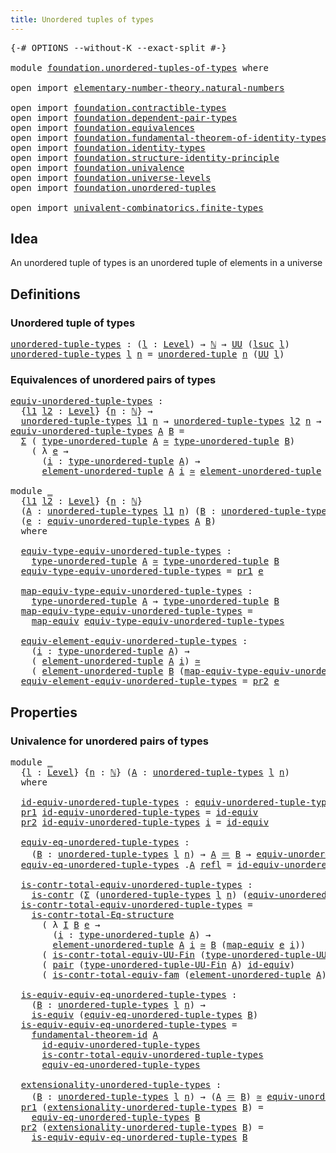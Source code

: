 ```yaml
---
title: Unordered tuples of types
---
```


<pre class="Agda"><a id="51" class="Symbol">{-#</a> <a id="55" class="Keyword">OPTIONS</a> <a id="63" class="Pragma">--without-K</a> <a id="75" class="Pragma">--exact-split</a> <a id="89" class="Symbol">#-}</a>

<a id="94" class="Keyword">module</a> <a id="101" href="foundation.unordered-tuples-of-types.html" class="Module">foundation.unordered-tuples-of-types</a> <a id="138" class="Keyword">where</a>

<a id="145" class="Keyword">open</a> <a id="150" class="Keyword">import</a> <a id="157" href="elementary-number-theory.natural-numbers.html" class="Module">elementary-number-theory.natural-numbers</a>

<a id="199" class="Keyword">open</a> <a id="204" class="Keyword">import</a> <a id="211" href="foundation.contractible-types.html" class="Module">foundation.contractible-types</a>
<a id="241" class="Keyword">open</a> <a id="246" class="Keyword">import</a> <a id="253" href="foundation.dependent-pair-types.html" class="Module">foundation.dependent-pair-types</a>
<a id="285" class="Keyword">open</a> <a id="290" class="Keyword">import</a> <a id="297" href="foundation.equivalences.html" class="Module">foundation.equivalences</a>
<a id="321" class="Keyword">open</a> <a id="326" class="Keyword">import</a> <a id="333" href="foundation.fundamental-theorem-of-identity-types.html" class="Module">foundation.fundamental-theorem-of-identity-types</a>
<a id="382" class="Keyword">open</a> <a id="387" class="Keyword">import</a> <a id="394" href="foundation.identity-types.html" class="Module">foundation.identity-types</a>
<a id="420" class="Keyword">open</a> <a id="425" class="Keyword">import</a> <a id="432" href="foundation.structure-identity-principle.html" class="Module">foundation.structure-identity-principle</a>
<a id="472" class="Keyword">open</a> <a id="477" class="Keyword">import</a> <a id="484" href="foundation.univalence.html" class="Module">foundation.univalence</a>
<a id="506" class="Keyword">open</a> <a id="511" class="Keyword">import</a> <a id="518" href="foundation.universe-levels.html" class="Module">foundation.universe-levels</a>
<a id="545" class="Keyword">open</a> <a id="550" class="Keyword">import</a> <a id="557" href="foundation.unordered-tuples.html" class="Module">foundation.unordered-tuples</a>

<a id="586" class="Keyword">open</a> <a id="591" class="Keyword">import</a> <a id="598" href="univalent-combinatorics.finite-types.html" class="Module">univalent-combinatorics.finite-types</a>
</pre>
## Idea

An unordered tuple of types is an unordered tuple of elements in a universe

## Definitions

### Unordered tuple of types

<pre class="Agda"><a id="unordered-tuple-types"></a><a id="780" href="foundation.unordered-tuples-of-types.html#780" class="Function">unordered-tuple-types</a> <a id="802" class="Symbol">:</a> <a id="804" class="Symbol">(</a><a id="805" href="foundation.unordered-tuples-of-types.html#805" class="Bound">l</a> <a id="807" class="Symbol">:</a> <a id="809" href="Agda.Primitive.html#597" class="Postulate">Level</a><a id="814" class="Symbol">)</a> <a id="816" class="Symbol">→</a> <a id="818" href="elementary-number-theory.natural-numbers.html#1458" class="Datatype">ℕ</a> <a id="820" class="Symbol">→</a> <a id="822" href="foundation-core.universe-levels.html#235" class="Primitive">UU</a> <a id="825" class="Symbol">(</a><a id="826" href="Agda.Primitive.html#780" class="Primitive">lsuc</a> <a id="831" href="foundation.unordered-tuples-of-types.html#805" class="Bound">l</a><a id="832" class="Symbol">)</a>
<a id="834" href="foundation.unordered-tuples-of-types.html#780" class="Function">unordered-tuple-types</a> <a id="856" href="foundation.unordered-tuples-of-types.html#856" class="Bound">l</a> <a id="858" href="foundation.unordered-tuples-of-types.html#858" class="Bound">n</a> <a id="860" class="Symbol">=</a> <a id="862" href="foundation.unordered-tuples.html#1180" class="Function">unordered-tuple</a> <a id="878" href="foundation.unordered-tuples-of-types.html#858" class="Bound">n</a> <a id="880" class="Symbol">(</a><a id="881" href="foundation-core.universe-levels.html#235" class="Primitive">UU</a> <a id="884" href="foundation.unordered-tuples-of-types.html#856" class="Bound">l</a><a id="885" class="Symbol">)</a>
</pre>
### Equivalences of unordered pairs of types

<pre class="Agda"><a id="equiv-unordered-tuple-types"></a><a id="946" href="foundation.unordered-tuples-of-types.html#946" class="Function">equiv-unordered-tuple-types</a> <a id="974" class="Symbol">:</a>
  <a id="978" class="Symbol">{</a><a id="979" href="foundation.unordered-tuples-of-types.html#979" class="Bound">l1</a> <a id="982" href="foundation.unordered-tuples-of-types.html#982" class="Bound">l2</a> <a id="985" class="Symbol">:</a> <a id="987" href="Agda.Primitive.html#597" class="Postulate">Level</a><a id="992" class="Symbol">}</a> <a id="994" class="Symbol">{</a><a id="995" href="foundation.unordered-tuples-of-types.html#995" class="Bound">n</a> <a id="997" class="Symbol">:</a> <a id="999" href="elementary-number-theory.natural-numbers.html#1458" class="Datatype">ℕ</a><a id="1000" class="Symbol">}</a> <a id="1002" class="Symbol">→</a>
  <a id="1006" href="foundation.unordered-tuples-of-types.html#780" class="Function">unordered-tuple-types</a> <a id="1028" href="foundation.unordered-tuples-of-types.html#979" class="Bound">l1</a> <a id="1031" href="foundation.unordered-tuples-of-types.html#995" class="Bound">n</a> <a id="1033" class="Symbol">→</a> <a id="1035" href="foundation.unordered-tuples-of-types.html#780" class="Function">unordered-tuple-types</a> <a id="1057" href="foundation.unordered-tuples-of-types.html#982" class="Bound">l2</a> <a id="1060" href="foundation.unordered-tuples-of-types.html#995" class="Bound">n</a> <a id="1062" class="Symbol">→</a> <a id="1064" href="foundation-core.universe-levels.html#235" class="Primitive">UU</a> <a id="1067" class="Symbol">(</a><a id="1068" href="foundation.unordered-tuples-of-types.html#979" class="Bound">l1</a> <a id="1071" href="Agda.Primitive.html#810" class="Primitive Operator">⊔</a> <a id="1073" href="foundation.unordered-tuples-of-types.html#982" class="Bound">l2</a><a id="1075" class="Symbol">)</a>
<a id="1077" href="foundation.unordered-tuples-of-types.html#946" class="Function">equiv-unordered-tuple-types</a> <a id="1105" href="foundation.unordered-tuples-of-types.html#1105" class="Bound">A</a> <a id="1107" href="foundation.unordered-tuples-of-types.html#1107" class="Bound">B</a> <a id="1109" class="Symbol">=</a>
  <a id="1113" href="foundation-core.dependent-pair-types.html#515" class="Record">Σ</a> <a id="1115" class="Symbol">(</a> <a id="1117" href="foundation.unordered-tuples.html#1474" class="Function">type-unordered-tuple</a> <a id="1138" href="foundation.unordered-tuples-of-types.html#1105" class="Bound">A</a> <a id="1140" href="foundation-core.equivalences.html#1621" class="Function Operator">≃</a> <a id="1142" href="foundation.unordered-tuples.html#1474" class="Function">type-unordered-tuple</a> <a id="1163" href="foundation.unordered-tuples-of-types.html#1107" class="Bound">B</a><a id="1164" class="Symbol">)</a>
    <a id="1170" class="Symbol">(</a> <a id="1172" class="Symbol">λ</a> <a id="1174" href="foundation.unordered-tuples-of-types.html#1174" class="Bound">e</a> <a id="1176" class="Symbol">→</a>
      <a id="1184" class="Symbol">(</a><a id="1185" href="foundation.unordered-tuples-of-types.html#1185" class="Bound">i</a> <a id="1187" class="Symbol">:</a> <a id="1189" href="foundation.unordered-tuples.html#1474" class="Function">type-unordered-tuple</a> <a id="1210" href="foundation.unordered-tuples-of-types.html#1105" class="Bound">A</a><a id="1211" class="Symbol">)</a> <a id="1213" class="Symbol">→</a>
      <a id="1221" href="foundation.unordered-tuples.html#2150" class="Function">element-unordered-tuple</a> <a id="1245" href="foundation.unordered-tuples-of-types.html#1105" class="Bound">A</a> <a id="1247" href="foundation.unordered-tuples-of-types.html#1185" class="Bound">i</a> <a id="1249" href="foundation-core.equivalences.html#1621" class="Function Operator">≃</a> <a id="1251" href="foundation.unordered-tuples.html#2150" class="Function">element-unordered-tuple</a> <a id="1275" href="foundation.unordered-tuples-of-types.html#1107" class="Bound">B</a> <a id="1277" class="Symbol">(</a><a id="1278" href="foundation-core.equivalences.html#1821" class="Function">map-equiv</a> <a id="1288" href="foundation.unordered-tuples-of-types.html#1174" class="Bound">e</a> <a id="1290" href="foundation.unordered-tuples-of-types.html#1185" class="Bound">i</a><a id="1291" class="Symbol">))</a>

<a id="1295" class="Keyword">module</a> <a id="1302" href="foundation.unordered-tuples-of-types.html#1302" class="Module">_</a>
  <a id="1306" class="Symbol">{</a><a id="1307" href="foundation.unordered-tuples-of-types.html#1307" class="Bound">l1</a> <a id="1310" href="foundation.unordered-tuples-of-types.html#1310" class="Bound">l2</a> <a id="1313" class="Symbol">:</a> <a id="1315" href="Agda.Primitive.html#597" class="Postulate">Level</a><a id="1320" class="Symbol">}</a> <a id="1322" class="Symbol">{</a><a id="1323" href="foundation.unordered-tuples-of-types.html#1323" class="Bound">n</a> <a id="1325" class="Symbol">:</a> <a id="1327" href="elementary-number-theory.natural-numbers.html#1458" class="Datatype">ℕ</a><a id="1328" class="Symbol">}</a>
  <a id="1332" class="Symbol">(</a><a id="1333" href="foundation.unordered-tuples-of-types.html#1333" class="Bound">A</a> <a id="1335" class="Symbol">:</a> <a id="1337" href="foundation.unordered-tuples-of-types.html#780" class="Function">unordered-tuple-types</a> <a id="1359" href="foundation.unordered-tuples-of-types.html#1307" class="Bound">l1</a> <a id="1362" href="foundation.unordered-tuples-of-types.html#1323" class="Bound">n</a><a id="1363" class="Symbol">)</a> <a id="1365" class="Symbol">(</a><a id="1366" href="foundation.unordered-tuples-of-types.html#1366" class="Bound">B</a> <a id="1368" class="Symbol">:</a> <a id="1370" href="foundation.unordered-tuples-of-types.html#780" class="Function">unordered-tuple-types</a> <a id="1392" href="foundation.unordered-tuples-of-types.html#1310" class="Bound">l2</a> <a id="1395" href="foundation.unordered-tuples-of-types.html#1323" class="Bound">n</a><a id="1396" class="Symbol">)</a>
  <a id="1400" class="Symbol">(</a><a id="1401" href="foundation.unordered-tuples-of-types.html#1401" class="Bound">e</a> <a id="1403" class="Symbol">:</a> <a id="1405" href="foundation.unordered-tuples-of-types.html#946" class="Function">equiv-unordered-tuple-types</a> <a id="1433" href="foundation.unordered-tuples-of-types.html#1333" class="Bound">A</a> <a id="1435" href="foundation.unordered-tuples-of-types.html#1366" class="Bound">B</a><a id="1436" class="Symbol">)</a>
  <a id="1440" class="Keyword">where</a>

  <a id="1449" href="foundation.unordered-tuples-of-types.html#1449" class="Function">equiv-type-equiv-unordered-tuple-types</a> <a id="1488" class="Symbol">:</a>
    <a id="1494" href="foundation.unordered-tuples.html#1474" class="Function">type-unordered-tuple</a> <a id="1515" href="foundation.unordered-tuples-of-types.html#1333" class="Bound">A</a> <a id="1517" href="foundation-core.equivalences.html#1621" class="Function Operator">≃</a> <a id="1519" href="foundation.unordered-tuples.html#1474" class="Function">type-unordered-tuple</a> <a id="1540" href="foundation.unordered-tuples-of-types.html#1366" class="Bound">B</a>
  <a id="1544" href="foundation.unordered-tuples-of-types.html#1449" class="Function">equiv-type-equiv-unordered-tuple-types</a> <a id="1583" class="Symbol">=</a> <a id="1585" href="foundation-core.dependent-pair-types.html#605" class="Field">pr1</a> <a id="1589" href="foundation.unordered-tuples-of-types.html#1401" class="Bound">e</a>

  <a id="1594" href="foundation.unordered-tuples-of-types.html#1594" class="Function">map-equiv-type-equiv-unordered-tuple-types</a> <a id="1637" class="Symbol">:</a>
    <a id="1643" href="foundation.unordered-tuples.html#1474" class="Function">type-unordered-tuple</a> <a id="1664" href="foundation.unordered-tuples-of-types.html#1333" class="Bound">A</a> <a id="1666" class="Symbol">→</a> <a id="1668" href="foundation.unordered-tuples.html#1474" class="Function">type-unordered-tuple</a> <a id="1689" href="foundation.unordered-tuples-of-types.html#1366" class="Bound">B</a>
  <a id="1693" href="foundation.unordered-tuples-of-types.html#1594" class="Function">map-equiv-type-equiv-unordered-tuple-types</a> <a id="1736" class="Symbol">=</a>
    <a id="1742" href="foundation-core.equivalences.html#1821" class="Function">map-equiv</a> <a id="1752" href="foundation.unordered-tuples-of-types.html#1449" class="Function">equiv-type-equiv-unordered-tuple-types</a>

  <a id="1794" href="foundation.unordered-tuples-of-types.html#1794" class="Function">equiv-element-equiv-unordered-tuple-types</a> <a id="1836" class="Symbol">:</a>
    <a id="1842" class="Symbol">(</a><a id="1843" href="foundation.unordered-tuples-of-types.html#1843" class="Bound">i</a> <a id="1845" class="Symbol">:</a> <a id="1847" href="foundation.unordered-tuples.html#1474" class="Function">type-unordered-tuple</a> <a id="1868" href="foundation.unordered-tuples-of-types.html#1333" class="Bound">A</a><a id="1869" class="Symbol">)</a> <a id="1871" class="Symbol">→</a>
    <a id="1877" class="Symbol">(</a> <a id="1879" href="foundation.unordered-tuples.html#2150" class="Function">element-unordered-tuple</a> <a id="1903" href="foundation.unordered-tuples-of-types.html#1333" class="Bound">A</a> <a id="1905" href="foundation.unordered-tuples-of-types.html#1843" class="Bound">i</a><a id="1906" class="Symbol">)</a> <a id="1908" href="foundation-core.equivalences.html#1621" class="Function Operator">≃</a>
    <a id="1914" class="Symbol">(</a> <a id="1916" href="foundation.unordered-tuples.html#2150" class="Function">element-unordered-tuple</a> <a id="1940" href="foundation.unordered-tuples-of-types.html#1366" class="Bound">B</a> <a id="1942" class="Symbol">(</a><a id="1943" href="foundation.unordered-tuples-of-types.html#1594" class="Function">map-equiv-type-equiv-unordered-tuple-types</a> <a id="1986" href="foundation.unordered-tuples-of-types.html#1843" class="Bound">i</a><a id="1987" class="Symbol">))</a>
  <a id="1992" href="foundation.unordered-tuples-of-types.html#1794" class="Function">equiv-element-equiv-unordered-tuple-types</a> <a id="2034" class="Symbol">=</a> <a id="2036" href="foundation-core.dependent-pair-types.html#617" class="Field">pr2</a> <a id="2040" href="foundation.unordered-tuples-of-types.html#1401" class="Bound">e</a>
</pre>
## Properties

### Univalence for unordered pairs of types

<pre class="Agda"><a id="2115" class="Keyword">module</a> <a id="2122" href="foundation.unordered-tuples-of-types.html#2122" class="Module">_</a>
  <a id="2126" class="Symbol">{</a><a id="2127" href="foundation.unordered-tuples-of-types.html#2127" class="Bound">l</a> <a id="2129" class="Symbol">:</a> <a id="2131" href="Agda.Primitive.html#597" class="Postulate">Level</a><a id="2136" class="Symbol">}</a> <a id="2138" class="Symbol">{</a><a id="2139" href="foundation.unordered-tuples-of-types.html#2139" class="Bound">n</a> <a id="2141" class="Symbol">:</a> <a id="2143" href="elementary-number-theory.natural-numbers.html#1458" class="Datatype">ℕ</a><a id="2144" class="Symbol">}</a> <a id="2146" class="Symbol">(</a><a id="2147" href="foundation.unordered-tuples-of-types.html#2147" class="Bound">A</a> <a id="2149" class="Symbol">:</a> <a id="2151" href="foundation.unordered-tuples-of-types.html#780" class="Function">unordered-tuple-types</a> <a id="2173" href="foundation.unordered-tuples-of-types.html#2127" class="Bound">l</a> <a id="2175" href="foundation.unordered-tuples-of-types.html#2139" class="Bound">n</a><a id="2176" class="Symbol">)</a>
  <a id="2180" class="Keyword">where</a>
  
  <a id="2191" href="foundation.unordered-tuples-of-types.html#2191" class="Function">id-equiv-unordered-tuple-types</a> <a id="2222" class="Symbol">:</a> <a id="2224" href="foundation.unordered-tuples-of-types.html#946" class="Function">equiv-unordered-tuple-types</a> <a id="2252" href="foundation.unordered-tuples-of-types.html#2147" class="Bound">A</a> <a id="2254" href="foundation.unordered-tuples-of-types.html#2147" class="Bound">A</a>
  <a id="2258" href="foundation-core.dependent-pair-types.html#605" class="Field">pr1</a> <a id="2262" href="foundation.unordered-tuples-of-types.html#2191" class="Function">id-equiv-unordered-tuple-types</a> <a id="2293" class="Symbol">=</a> <a id="2295" href="foundation-core.equivalences.html#2494" class="Function">id-equiv</a>
  <a id="2306" href="foundation-core.dependent-pair-types.html#617" class="Field">pr2</a> <a id="2310" href="foundation.unordered-tuples-of-types.html#2191" class="Function">id-equiv-unordered-tuple-types</a> <a id="2341" href="foundation.unordered-tuples-of-types.html#2341" class="Bound">i</a> <a id="2343" class="Symbol">=</a> <a id="2345" href="foundation-core.equivalences.html#2494" class="Function">id-equiv</a>

  <a id="2357" href="foundation.unordered-tuples-of-types.html#2357" class="Function">equiv-eq-unordered-tuple-types</a> <a id="2388" class="Symbol">:</a>
    <a id="2394" class="Symbol">(</a><a id="2395" href="foundation.unordered-tuples-of-types.html#2395" class="Bound">B</a> <a id="2397" class="Symbol">:</a> <a id="2399" href="foundation.unordered-tuples-of-types.html#780" class="Function">unordered-tuple-types</a> <a id="2421" href="foundation.unordered-tuples-of-types.html#2127" class="Bound">l</a> <a id="2423" href="foundation.unordered-tuples-of-types.html#2139" class="Bound">n</a><a id="2424" class="Symbol">)</a> <a id="2426" class="Symbol">→</a> <a id="2428" href="foundation.unordered-tuples-of-types.html#2147" class="Bound">A</a> <a id="2430" href="foundation-core.identity-types.html#1865" class="Function Operator">＝</a> <a id="2432" href="foundation.unordered-tuples-of-types.html#2395" class="Bound">B</a> <a id="2434" class="Symbol">→</a> <a id="2436" href="foundation.unordered-tuples-of-types.html#946" class="Function">equiv-unordered-tuple-types</a> <a id="2464" href="foundation.unordered-tuples-of-types.html#2147" class="Bound">A</a> <a id="2466" href="foundation.unordered-tuples-of-types.html#2395" class="Bound">B</a>
  <a id="2470" href="foundation.unordered-tuples-of-types.html#2357" class="Function">equiv-eq-unordered-tuple-types</a> <a id="2501" class="DottedPattern Symbol">.</a><a id="2502" href="foundation.unordered-tuples-of-types.html#2147" class="DottedPattern Bound">A</a> <a id="2504" href="foundation-core.identity-types.html#1820" class="InductiveConstructor">refl</a> <a id="2509" class="Symbol">=</a> <a id="2511" href="foundation.unordered-tuples-of-types.html#2191" class="Function">id-equiv-unordered-tuple-types</a>

  <a id="2545" href="foundation.unordered-tuples-of-types.html#2545" class="Function">is-contr-total-equiv-unordered-tuple-types</a> <a id="2588" class="Symbol">:</a>
    <a id="2594" href="foundation-core.contractible-types.html#1006" class="Function">is-contr</a> <a id="2603" class="Symbol">(</a><a id="2604" href="foundation-core.dependent-pair-types.html#515" class="Record">Σ</a> <a id="2606" class="Symbol">(</a><a id="2607" href="foundation.unordered-tuples-of-types.html#780" class="Function">unordered-tuple-types</a> <a id="2629" href="foundation.unordered-tuples-of-types.html#2127" class="Bound">l</a> <a id="2631" href="foundation.unordered-tuples-of-types.html#2139" class="Bound">n</a><a id="2632" class="Symbol">)</a> <a id="2634" class="Symbol">(</a><a id="2635" href="foundation.unordered-tuples-of-types.html#946" class="Function">equiv-unordered-tuple-types</a> <a id="2663" href="foundation.unordered-tuples-of-types.html#2147" class="Bound">A</a><a id="2664" class="Symbol">))</a>
  <a id="2669" href="foundation.unordered-tuples-of-types.html#2545" class="Function">is-contr-total-equiv-unordered-tuple-types</a> <a id="2712" class="Symbol">=</a>
    <a id="2718" href="foundation.structure-identity-principle.html#1355" class="Function">is-contr-total-Eq-structure</a>
      <a id="2752" class="Symbol">(</a> <a id="2754" class="Symbol">λ</a> <a id="2756" href="foundation.unordered-tuples-of-types.html#2756" class="Bound">I</a> <a id="2758" href="foundation.unordered-tuples-of-types.html#2758" class="Bound">B</a> <a id="2760" href="foundation.unordered-tuples-of-types.html#2760" class="Bound">e</a> <a id="2762" class="Symbol">→</a>
        <a id="2772" class="Symbol">(</a><a id="2773" href="foundation.unordered-tuples-of-types.html#2773" class="Bound">i</a> <a id="2775" class="Symbol">:</a> <a id="2777" href="foundation.unordered-tuples.html#1474" class="Function">type-unordered-tuple</a> <a id="2798" href="foundation.unordered-tuples-of-types.html#2147" class="Bound">A</a><a id="2799" class="Symbol">)</a> <a id="2801" class="Symbol">→</a>
        <a id="2811" href="foundation.unordered-tuples.html#2150" class="Function">element-unordered-tuple</a> <a id="2835" href="foundation.unordered-tuples-of-types.html#2147" class="Bound">A</a> <a id="2837" href="foundation.unordered-tuples-of-types.html#2773" class="Bound">i</a> <a id="2839" href="foundation-core.equivalences.html#1621" class="Function Operator">≃</a> <a id="2841" href="foundation.unordered-tuples-of-types.html#2758" class="Bound">B</a> <a id="2843" class="Symbol">(</a><a id="2844" href="foundation-core.equivalences.html#1821" class="Function">map-equiv</a> <a id="2854" href="foundation.unordered-tuples-of-types.html#2760" class="Bound">e</a> <a id="2856" href="foundation.unordered-tuples-of-types.html#2773" class="Bound">i</a><a id="2857" class="Symbol">))</a>
      <a id="2866" class="Symbol">(</a> <a id="2868" href="univalent-combinatorics.finite-types.html#21703" class="Function">is-contr-total-equiv-UU-Fin</a> <a id="2896" class="Symbol">(</a><a id="2897" href="foundation.unordered-tuples.html#1394" class="Function">type-unordered-tuple-UU-Fin</a> <a id="2925" href="foundation.unordered-tuples-of-types.html#2147" class="Bound">A</a><a id="2926" class="Symbol">))</a>
      <a id="2935" class="Symbol">(</a> <a id="2937" href="foundation-core.dependent-pair-types.html#588" class="InductiveConstructor">pair</a> <a id="2942" class="Symbol">(</a><a id="2943" href="foundation.unordered-tuples.html#1394" class="Function">type-unordered-tuple-UU-Fin</a> <a id="2971" href="foundation.unordered-tuples-of-types.html#2147" class="Bound">A</a><a id="2972" class="Symbol">)</a> <a id="2974" href="foundation-core.equivalences.html#2494" class="Function">id-equiv</a><a id="2982" class="Symbol">)</a>
      <a id="2990" class="Symbol">(</a> <a id="2992" href="foundation.univalence.html#2397" class="Function">is-contr-total-equiv-fam</a> <a id="3017" class="Symbol">(</a><a id="3018" href="foundation.unordered-tuples.html#2150" class="Function">element-unordered-tuple</a> <a id="3042" href="foundation.unordered-tuples-of-types.html#2147" class="Bound">A</a><a id="3043" class="Symbol">))</a>

  <a id="3049" href="foundation.unordered-tuples-of-types.html#3049" class="Function">is-equiv-equiv-eq-unordered-tuple-types</a> <a id="3089" class="Symbol">:</a>
    <a id="3095" class="Symbol">(</a><a id="3096" href="foundation.unordered-tuples-of-types.html#3096" class="Bound">B</a> <a id="3098" class="Symbol">:</a> <a id="3100" href="foundation.unordered-tuples-of-types.html#780" class="Function">unordered-tuple-types</a> <a id="3122" href="foundation.unordered-tuples-of-types.html#2127" class="Bound">l</a> <a id="3124" href="foundation.unordered-tuples-of-types.html#2139" class="Bound">n</a><a id="3125" class="Symbol">)</a> <a id="3127" class="Symbol">→</a>
    <a id="3133" href="foundation-core.equivalences.html#1556" class="Function">is-equiv</a> <a id="3142" class="Symbol">(</a><a id="3143" href="foundation.unordered-tuples-of-types.html#2357" class="Function">equiv-eq-unordered-tuple-types</a> <a id="3174" href="foundation.unordered-tuples-of-types.html#3096" class="Bound">B</a><a id="3175" class="Symbol">)</a>
  <a id="3179" href="foundation.unordered-tuples-of-types.html#3049" class="Function">is-equiv-equiv-eq-unordered-tuple-types</a> <a id="3219" class="Symbol">=</a>
    <a id="3225" href="foundation-core.fundamental-theorem-of-identity-types.html#1904" class="Function">fundamental-theorem-id</a> <a id="3248" href="foundation.unordered-tuples-of-types.html#2147" class="Bound">A</a>
      <a id="3256" href="foundation.unordered-tuples-of-types.html#2191" class="Function">id-equiv-unordered-tuple-types</a>
      <a id="3293" href="foundation.unordered-tuples-of-types.html#2545" class="Function">is-contr-total-equiv-unordered-tuple-types</a>
      <a id="3342" href="foundation.unordered-tuples-of-types.html#2357" class="Function">equiv-eq-unordered-tuple-types</a>

  <a id="3376" href="foundation.unordered-tuples-of-types.html#3376" class="Function">extensionality-unordered-tuple-types</a> <a id="3413" class="Symbol">:</a>
    <a id="3419" class="Symbol">(</a><a id="3420" href="foundation.unordered-tuples-of-types.html#3420" class="Bound">B</a> <a id="3422" class="Symbol">:</a> <a id="3424" href="foundation.unordered-tuples-of-types.html#780" class="Function">unordered-tuple-types</a> <a id="3446" href="foundation.unordered-tuples-of-types.html#2127" class="Bound">l</a> <a id="3448" href="foundation.unordered-tuples-of-types.html#2139" class="Bound">n</a><a id="3449" class="Symbol">)</a> <a id="3451" class="Symbol">→</a> <a id="3453" class="Symbol">(</a><a id="3454" href="foundation.unordered-tuples-of-types.html#2147" class="Bound">A</a> <a id="3456" href="foundation-core.identity-types.html#1865" class="Function Operator">＝</a> <a id="3458" href="foundation.unordered-tuples-of-types.html#3420" class="Bound">B</a><a id="3459" class="Symbol">)</a> <a id="3461" href="foundation-core.equivalences.html#1621" class="Function Operator">≃</a> <a id="3463" href="foundation.unordered-tuples-of-types.html#946" class="Function">equiv-unordered-tuple-types</a> <a id="3491" href="foundation.unordered-tuples-of-types.html#2147" class="Bound">A</a> <a id="3493" href="foundation.unordered-tuples-of-types.html#3420" class="Bound">B</a>
  <a id="3497" href="foundation-core.dependent-pair-types.html#605" class="Field">pr1</a> <a id="3501" class="Symbol">(</a><a id="3502" href="foundation.unordered-tuples-of-types.html#3376" class="Function">extensionality-unordered-tuple-types</a> <a id="3539" href="foundation.unordered-tuples-of-types.html#3539" class="Bound">B</a><a id="3540" class="Symbol">)</a> <a id="3542" class="Symbol">=</a>
    <a id="3548" href="foundation.unordered-tuples-of-types.html#2357" class="Function">equiv-eq-unordered-tuple-types</a> <a id="3579" href="foundation.unordered-tuples-of-types.html#3539" class="Bound">B</a>
  <a id="3583" href="foundation-core.dependent-pair-types.html#617" class="Field">pr2</a> <a id="3587" class="Symbol">(</a><a id="3588" href="foundation.unordered-tuples-of-types.html#3376" class="Function">extensionality-unordered-tuple-types</a> <a id="3625" href="foundation.unordered-tuples-of-types.html#3625" class="Bound">B</a><a id="3626" class="Symbol">)</a> <a id="3628" class="Symbol">=</a>
    <a id="3634" href="foundation.unordered-tuples-of-types.html#3049" class="Function">is-equiv-equiv-eq-unordered-tuple-types</a> <a id="3674" href="foundation.unordered-tuples-of-types.html#3625" class="Bound">B</a>
</pre>
